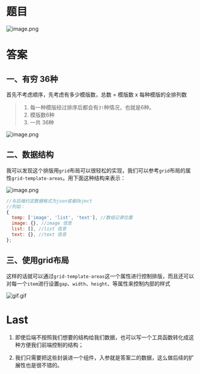 
# 题目

![image.png](https://github.com/admin-zlj/myProject/blob/main/%E9%9D%A2%E8%AF%95%E9%A2%98/images/question.JPG)

# 答案

## 一、有穷  36种
首先不考虑顺序，先考虑有多少模版数，总数 = 模版数 x 每种模版的全排列数
> 1. 每一种模版经过排序后都会有`3!`种情况，也就是6种。
> 2. 模版数6种
>  3. 一共 36种


![image.png](https://github.com/admin-zlj/myProject/blob/main/%E9%9D%A2%E8%AF%95%E9%A2%98/images/1.png)

## 二、数据结构
我可以发现这个排版用`grid`布局可以很轻松的实现，我们可以参考`grid`布局的属性`grid-template-areas`。用下面这种结构来表示：


![image.png](https://github.com/admin-zlj/myProject/blob/main/%E9%9D%A2%E8%AF%95%E9%A2%98/images/2.png)

```js
//与后端约定数据格式为json或者Object
//列如：
{
  temp: ['image', 'list', 'text'], //数组记录位置
  image: {}, //image 信息
  list: [], //list 信息
  text: {}, //text 信息
};
```

## 三、使用grid布局
这样的话就可以通过`grid-template-areas`这一个属性进行控制排版，而且还可以对每一个`item`进行设置`gap`、`width`、`height`、等属性来控制内部的样式

![gif.gif](https://github.com/admin-zlj/myProject/blob/main/%E9%9D%A2%E8%AF%95%E9%A2%98/images/gif.gif)


# Last
1. 即使后端不按照我们想要的结构给我们数据，也可以写一个工具函数转化成这种方便我们前端控制的结构；

2. 我们只需要把这些封装进一个组件，入参就是答案二的数据，这么做后续的扩展性也是很不错的。